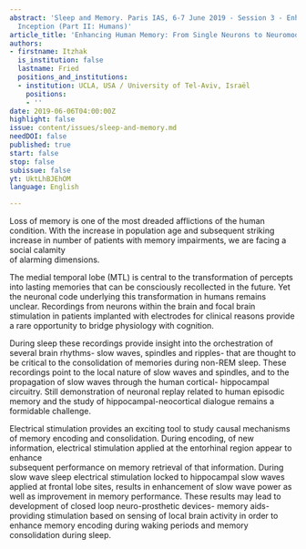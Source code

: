 ```yaml
---
abstract: 'Sleep and Memory. Paris IAS, 6-7 June 2019 - Session 3 - Enhancement and
  Inception (Part II: Humans)'
article_title: 'Enhancing Human Memory: From Single Neurons to Neuromodulation'
authors:
- firstname: Itzhak
  is_institution: false
  lastname: Fried
  positions_and_institutions:
  - institution: UCLA, USA / University of Tel-Aviv, Israël
    positions:
    - ''
date: 2019-06-06T04:00:00Z
highlight: false
issue: content/issues/sleep-and-memory.md
needDOI: false
published: true
start: false
stop: false
subissue: false
yt: UktLhBJEhOM
language: English

---
```

Loss of memory is one of the most dreaded afflictions of the human condition. With the increase in population age and subsequent striking increase in number of patients with memory impairments, we are facing a social calamity  
of alarming dimensions.

  
The medial temporal lobe (MTL) is central to the transformation of percepts into lasting memories that can be consciously recollected in the future. Yet the neuronal code underlying this transformation in humans remains unclear. Recordings from neurons within the brain and focal brain stimulation in patients implanted with electrodes for clinical reasons provide a rare opportunity to bridge physiology with cognition.

  
During sleep these recordings provide insight into the orchestration of several brain rhythms- slow waves, spindles and ripples- that are thought to be critical to the consolidation of memories during non-REM sleep. These recordings point to the local nature of slow waves and spindles, and to the propagation of slow waves through the human cortical- hippocampal circuitry. Still demonstration of neuronal replay related to human episodic memory and the study of hippocampal-neocortical dialogue remains a formidable challenge.

  
Electrical stimulation provides an exciting tool to study causal mechanisms of memory encoding and consolidation. During encoding, of new information, electrical stimulation applied at the entorhinal region appear to enhance  
subsequent performance on memory retrieval of that information. During slow wave sleep electrical stimulation locked to hippocampal slow waves applied at frontal lobe sites, results in enhancement of slow wave power as well as improvement in memory performance. These results may lead to development of closed loop neuro-prosthetic devices- memory aids- providing stimulation based on sensing of local brain activity in order to enhance memory encoding during waking periods and memory consolidation during sleep.

<Youtube yt="UktLhBJEhOM" caption="Enhancing Human Memory: From Single Neurons to Neuromodulation" start="false" stop="false"></Youtube>